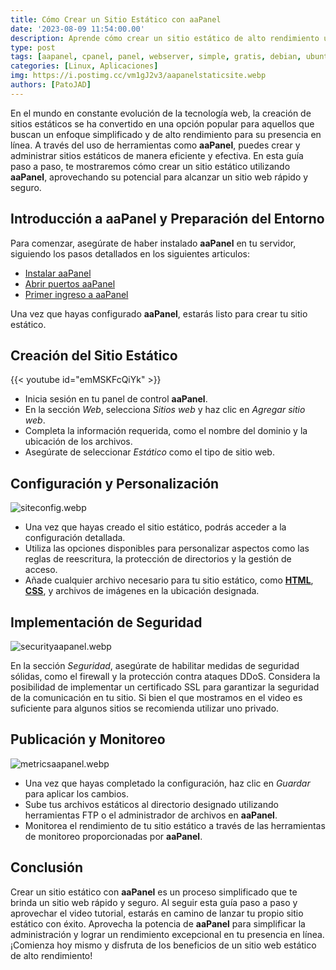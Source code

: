```yaml
---
title: Cómo Crear un Sitio Estático con aaPanel
date: '2023-08-09 11:54:00.00'
description: Aprende cómo crear un sitio estático de alto rendimiento utilizando aaPanel. Sigue nuestra guía detallada y aprovecha el tutorial para configurar y administrar tu sitio web estático de manera eficiente. Optimiza la velocidad y la seguridad de tu presencia en línea con aaPanel.
type: post
tags: [aapanel, cpanel, panel, webserver, simple, gratis, debian, ubuntu, centos, sitio estático, configurar puertos, tutorial, guía, configuración, administración, servidor web, optimización, seguridad, rendimiento]
categories: [Linux, Aplicaciones]
img: https://i.postimg.cc/vm1gJ2v3/aapanelstaticsite.webp
authors: [PatoJAD]
---
```


En el mundo en constante evolución de la tecnología web, la creación de sitios estáticos se ha convertido en una opción popular para aquellos que buscan un enfoque simplificado y de alto rendimiento para su presencia en línea. A través del uso de herramientas como **aaPanel**, puedes crear y administrar sitios estáticos de manera eficiente y efectiva. En esta guía paso a paso, te mostraremos cómo crear un sitio estático utilizando **aaPanel**, aprovechando su potencial para alcanzar un sitio web rápido y seguro.

## Introducción a **aaPanel** y Preparación del Entorno

Para comenzar, asegúrate de haber instalado **aaPanel** en tu servidor, siguiendo los pasos detallados en los siguientes articulos: 

-   [Instalar aaPanel](/post/2023/06/instalar-aapanel/)
-   [Abrir puertos aaPanel](/post/2023/07/abrir-puertos-aapanel/)
-   [Primer ingreso a aaPanel](/post/2023/07/primer-ingreso-a-aapanel/)

Una vez que hayas configurado **aaPanel**, estarás listo para crear tu sitio estático.

## Creación del Sitio Estático

{{< youtube id="emMSKFcQiYk" >}}

-   Inicia sesión en tu panel de control **aaPanel**.
-   En la sección _Web_, selecciona _Sitios web_ y haz clic en _Agregar sitio web_.
-   Completa la información requerida, como el nombre del dominio y la ubicación de los archivos.
-   Asegúrate de seleccionar _Estático_ como el tipo de sitio web.

## Configuración y Personalización

![siteconfig.webp](https://i.postimg.cc/Tw7sKwbR/siteconfig.webp)

-   Una vez que hayas creado el sitio estático, podrás acceder a la configuración detallada.
-   Utiliza las opciones disponibles para personalizar aspectos como las reglas de reescritura, la protección de directorios y la gestión de acceso.
-   Añade cualquier archivo necesario para tu sitio estático, como **[HTML](/post/2023/08/html-el-lenguaje-fundamental-de-la-web/)**, **[CSS](/post/2023/08/descubriendo-el-mundo-de-css/)**, y archivos de imágenes en la ubicación designada.

## Implementación de Seguridad

![securityaapanel.webp](https://i.postimg.cc/ZRKgY3C7/securityaapanel.webp)

En la sección _Seguridad_, asegúrate de habilitar medidas de seguridad sólidas, como el firewall y la protección contra ataques DDoS.
Considera la posibilidad de implementar un certificado SSL para garantizar la seguridad de la comunicación en tu sitio. Si bien el que mostramos en el video es suficiente para algunos sitios se recomienda utilizar uno privado.

## Publicación y Monitoreo

![metricsaapanel.webp](https://i.postimg.cc/wBkZdFTR/metricsaapanel.webp)

-   Una vez que hayas completado la configuración, haz clic en _Guardar_ para aplicar los cambios.
-   Sube tus archivos estáticos al directorio designado utilizando herramientas FTP o el administrador de archivos en **aaPanel**.
-   Monitorea el rendimiento de tu sitio estático a través de las herramientas de monitoreo proporcionadas por **aaPanel**.

## Conclusión

Crear un sitio estático con **aaPanel** es un proceso simplificado que te brinda un sitio web rápido y seguro. Al seguir esta guía paso a paso y aprovechar el video tutorial, estarás en camino de lanzar tu propio sitio estático con éxito. Aprovecha la potencia de **aaPanel** para simplificar la administración y lograr un rendimiento excepcional en tu presencia en línea. ¡Comienza hoy mismo y disfruta de los beneficios de un sitio web estático de alto rendimiento!
